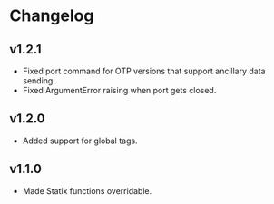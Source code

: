 # Changelog

## v1.2.1

* Fixed port command for OTP versions that support ancillary data sending.
* Fixed ArgumentError raising when port gets closed.

## v1.2.0

* Added support for global tags.

## v1.1.0

* Made Statix functions overridable.
